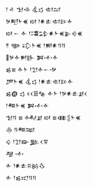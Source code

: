 <div class='block'>
<div class='line'>𒁹 𒈦 𒈠𒈾 𒆬𒌓 𒊕𒁺</div>
<div class='line'>𒃻𒋃𒈨𒌍 𒊭 𒁹𒀭𒉺𒊕𒄿𒅆</div>
<div class='line'>𒊭 𒀸 𒅆 𒁹𒃮𒁉𒀭𒈨𒌍𒉌𒄰𒌍</div>
<div class='line'>𒈫 𒀲 𒃾𒈨𒌍 𒁹𒆍𒀭𒀀𒀀</div>
<div class='line'>𒃻𒅆𒂍𒃲 𒀉𒋾𒅆</div>
<div class='line'>𒌗𒊺 𒅆𒈨 𒁹𒋛𒅆𒀸𒋩</div>
<div class='line'>𒂆𒈨𒌍 𒆬𒌓 𒁹𒀭𒉺𒊕𒄿𒅆</div>
<div class='line'>𒌗𒁈 𒌓 𒌋𒌋𒑆𒆚 𒅆𒈨 𒁹𒃻𒀭𒉺𒋗𒌋</div>
<div class='line'>𒁹𒍣𒈨𒌍 𒀉𒋾𒅆</div>
<div class='line'>𒈠𒀀 𒊺 𒅈𒋗 𒊭 𒊺𒈪𒉭𒈨𒌍</div>
<div class='line'>𒁲 𒀀𒍣𒉈</div>
<div class='line'>𒌒 𒁹𒋛𒅔𒆥𒌋𒐊</div>
<div class='line'>𒆷 𒋾</div>
<div class='line'>𒅆 𒁹𒀭𒉺𒍝𒄒𒋝</div>
<div class='line'>𒅆 𒁹𒌗𒀊𒀀𒀀</div>
</div>